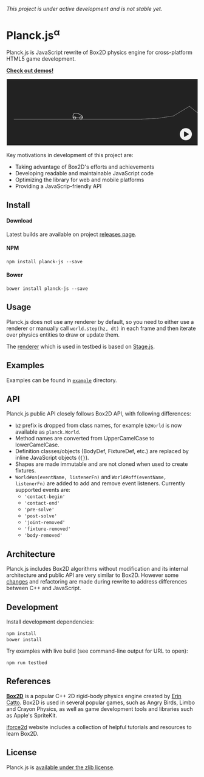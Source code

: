 *This project is under active development and is not stable yet.*

# Planck.js<sup>&alpha;</sup>

Planck.js is JavaScript rewrite of Box2D physics engine for cross-platform HTML5 game development.

**[Check out demos!](http://piqnt.com/planck.js/)**

[![Car](/doc/img/screenshot.png "Play")](http://piqnt.com/planck.js/Car)

Key motivations in development of this project are:
- Taking advantage of Box2D's efforts and achievements
- Developing readable and maintainable JavaScript code
- Optimizing the library for web and mobile platforms
- Providing a JavaScrip-friendly API

## Install

#### Download

Latest builds are available on project [releases page](https://github.com/shakiba/planck.js/releases).

#### NPM

    npm install planck-js --save

#### Bower

    bower install planck-js --save


## Usage

Planck.js does not use any renderer by default, so you need to either use a renderer 
or manually call `world.step(hz, dt)` in each frame and then iterate over physics entities to draw or update them.

The [renderer](./testbed/stage-viewer.js) which is used in testbed is based on [Stage.js](https://github.com/shakiba/stage.js/).

## Examples

Examples can be found in [`example`](/example/) directory.


## API

Planck.js public API closely follows Box2D API, with following differences:

- `b2` prefix is dropped from class names, for example `b2World` is now available as `planck.World`.
- Method names are converted from UpperCamelCase to lowerCamelCase.
- Definition classes/objects (BodyDef, FixtureDef, etc.) are replaced by inline JavaScript objects (`{}`).
- Shapes are made immutable and are not cloned when used to create fixtures.
- `World#on(eventName, listenerFn)` and `World#off(eventName, listenerFn)` are added to add and remove event listeners. Currently supported events are:
    - `'contact-begin'`
    - `'contact-end'`
    - `'pre-solve'`
    - `'post-solve'`
    - `'joint-removed'`
    - `'fixture-removed'`
    - `'body-removed'`


## Architecture

Planck.js includes Box2D algorithms without modification and its internal architecture and public API are very similar to Box2D.
However some [changes](./CHANGES.md) and refactoring are made during rewrite to address differences between C++ and JavaScript.


## Development

Install development dependencies:

    npm install
    bower install

Try examples with live build (see command-line output for URL to open):

    npm run testbed


## References

[**Box2D**](http://box2d.org/) is a popular C++ 2D rigid-body physics engine created by [Erin Catto](https://twitter.com/erin_catto). Box2D is used in several popular games, such as Angry Birds, Limbo and Crayon Physics, as well as game development tools and libraries such as Apple's SpriteKit.

[iforce2d](https://www.iforce2d.net/b2dtut/) website includes a collection of helpful tutorials and resources to learn Box2D.


## License

Planck.js is [available under the zlib license](./LICENSE.txt).